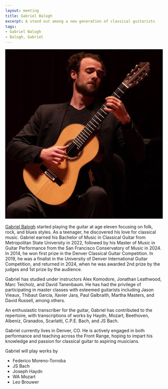 ```yaml
---
layout: meeting
title: Gabriel Balogh
excerpt: A stand out among a new generation of classical guitarists
tags:
- Gabriel Balogh
- Balogh, Gabriel
---
```

![Gabriel Balogh](/pics/20240930-GabrielBalogh.jpg)

[Gabriel Balogh](https://www.gabrielbalogh.com/) started playing the guitar at age eleven focusing on folk, rock, and blues styles. As a teenager, he discovered his love for classical music. Gabriel earned his Bachelor of Music in Classical Guitar from Metropolitan State University in 2022, followed by his Master of Music in Guitar Performance from the San Francisco Conservatory of Music in 2024. In 2014, he won first prize in the Denver Classical Guitar Competition. In 2019, he was a finalist in the University of Denver International Guitar Competition, and returned in 2024, when he was awarded 2nd prize by the judges and 1st prize by the audience.

Gabriel has studied under instructors Alex Komodore, Jonathan Leathwood, Marc Teicholz, and David Tanenbaum. He has had the privilege of participating in master classes with esteemed guitarists including Jason Vieaux, Thibaut Garcia, Xavier Jara, Paul Galbraith, Martha Masters, and David Russell, among others. 

An enthusiastic transcriber for the guitar, Gabriel has contributed to the repertoire, with transcriptions of works by Haydn, Mozart, Beethoven, Albeniz, Granados, Scarlatti, C.P.E. Bach, and JS Bach. 

Gabriel currently lives in Denver, CO. He is actively engaged in both performance and teaching across the Front Range, hoping to impart his knowledge and passion for classical guitar to aspiring musicians. 

Gabriel will play works by
* Federico Moreno-Torroba
* JS Bach
* Joseph Haydn
* WA Mozart
* Leo Brouwer

